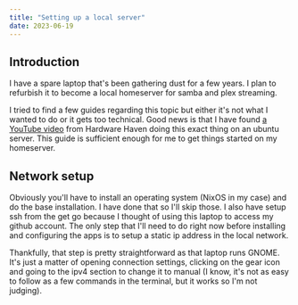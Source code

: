 ```yaml
---
title: "Setting up a local server"
date: 2023-06-19
---
```


## Introduction
I have a spare laptop that's been gathering dust for a few years. I plan to refurbish it to become a local homeserver for samba and plex streaming.

I tried to find a few guides regarding this topic but either it's not what I wanted to do or it gets too technical. Good news is that I have found [a YouTube video](https://www.youtube.com/watch?v=72D3MvPk3Xs) from Hardware Haven doing this exact thing on an ubuntu server. This guide is sufficient enough for me to get things started on my homeserver.

## Network setup
Obviously you'll have to install an operating system (NixOS in my case) and do the base installation. I have done that so I'll skip those. I also have setup ssh from the get go because I thought of using this laptop to access my github account. The only step that I'll need to do right now before installing and configuring the apps is to setup a static ip address in the local network.

Thankfully, that step is pretty straightforward as that laptop runs GNOME. It's just a matter of opening connection settings, clicking on the gear icon and going to the ipv4 section to change it to manual (I know, it's not as easy to follow as a few commands in the terminal, but it works so I'm not judging).
